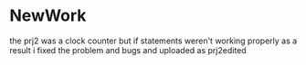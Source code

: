 # NewWork

the prj2 was a clock counter but if statements weren't working properly as a result i 
fixed the problem and bugs and uploaded as prj2edited
